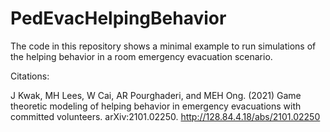 # PedEvacHelpingBehavior

The code in this repository shows a minimal example to run simulations of the helping behavior in a room emergency evacuation scenario.


Citations: 

J Kwak, MH Lees, W Cai, AR Pourghaderi, and MEH Ong. (2021) Game theoretic modeling of helping behavior in emergency evacuations with committed volunteers. arXiv:2101.02250. http://128.84.4.18/abs/2101.02250
